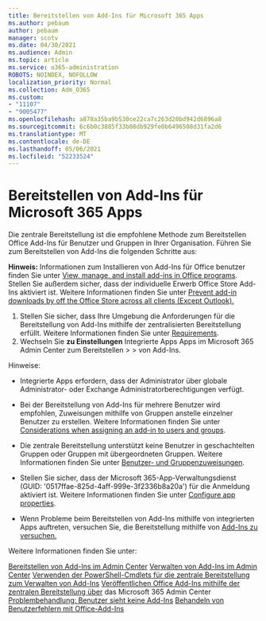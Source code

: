 ```yaml
---
title: Bereitstellen von Add-Ins für Microsoft 365 Apps
ms.author: pebaum
author: pebaum
manager: scotv
ms.date: 04/30/2021
ms.audience: Admin
ms.topic: article
ms.service: o365-administration
ROBOTS: NOINDEX, NOFOLLOW
localization_priority: Normal
ms.collection: Adm_O365
ms.custom:
- "11107"
- "9005477"
ms.openlocfilehash: a878a35ba9b530ce22ca7c263d20bd942d6896a8
ms.sourcegitcommit: 6c6b0c3885f33b08db929fe0b6496508d31fa2d6
ms.translationtype: MT
ms.contentlocale: de-DE
ms.lasthandoff: 05/06/2021
ms.locfileid: "52233524"
---
```

# <a name="deploying-add-ins-for-microsoft-365-apps"></a>Bereitstellen von Add-Ins für Microsoft 365 Apps

Die zentrale Bereitstellung ist die empfohlene Methode zum Bereitstellen Office Add-Ins für Benutzer und Gruppen in Ihrer Organisation. Führen Sie zum Bereitstellen von Add-Ins die folgenden Schritte aus:

**Hinweis:** Informationen zum Installieren von Add-Ins für Office benutzer finden Sie unter [View, manage, and install add-ins in Office programs](https://support.microsoft.com/topic/view-manage-and-install-add-ins-in-office-programs-16278816-1948-4028-91e5-76dca5380f8d). Stellen Sie außerdem sicher, dass der individuelle Erwerb Office Store Add-Ins aktiviert ist. Weitere Informationen finden Sie unter [Prevent add-in downloads by off the Office Store across all clients (Except Outlook).](https://docs.microsoft.com/microsoft-365/admin/manage/manage-addins-in-the-admin-center?view=o365-worldwide#prevent-add-in-downloads-by-turning-off-the-office-store-across-all-clients-except-outlook)

1. Stellen Sie sicher, dass Ihre Umgebung die Anforderungen für die Bereitstellung von Add-Ins mithilfe der zentralisierten Bereitstellung erfüllt. Weitere Informationen finden Sie unter [Requirements](https://docs.microsoft.com/microsoft-365/admin/manage/centralized-deployment-of-add-ins?#requirements).
2. Wechseln Sie **zu Einstellungen** Integrierte Apps Apps im Microsoft 365 Admin Center zum Bereitstellen  >    >   von Add-Ins. 

Hinweise: 

- Integrierte Apps erfordern, dass der Administrator über globale Administrator- oder Exchange Administratorberechtigungen verfügt.

- Bei der Bereitstellung von Add-Ins für mehrere Benutzer wird empfohlen, Zuweisungen mithilfe von Gruppen anstelle einzelner Benutzer zu erstellen. Weitere Informationen finden Sie unter [Considerations when assigning an add-in to users and groups](https://docs.microsoft.com/microsoft-365/admin/manage/manage-deployment-of-add-ins?view=o365-worldwide#considerations-when-assigning-an-add-in-to-users-and-groups).

- Die zentrale Bereitstellung unterstützt keine Benutzer in geschachtelten Gruppen oder Gruppen mit übergeordneten Gruppen. Weitere Informationen finden Sie unter [Benutzer- und Gruppenzuweisungen](https://docs.microsoft.com/microsoft-365/admin/manage/centralized-deployment-of-add-ins?view=o365-worldwide#user-and-group-assignments).

- Stellen Sie sicher, dass der Microsoft 365-App-Verwaltungsdienst (GUID: '0517ffae-825d-4aff-999e-3f2336b8a20a') für die Anmeldung aktiviert ist. Weitere Informationen finden Sie unter [Configure app properties](https://docs.microsoft.com/azure/active-directory/manage-apps/add-application-portal-configure#configure-app-properties).

- Wenn Probleme beim Bereitstellen von Add-Ins mithilfe von integrierten Apps auftreten, versuchen Sie, die Bereitstellung mithilfe von [Add-Ins zu versuchen.](https://admin.microsoft.com/AdminPortal/Home?#/Settings/AddIns)

Weitere Informationen finden Sie unter:

[Bereitstellen von Add-Ins im Admin Center](https://docs.microsoft.com/microsoft-365/admin/manage/manage-deployment-of-add-ins) 
 [Verwalten von Add-Ins im Admin Center](https://docs.microsoft.com/microsoft-365/admin/manage/manage-addins-in-the-admin-center) 
 [Verwenden der PowerShell-Cmdlets für die zentrale Bereitstellung zum Verwalten von Add-Ins](https://docs.microsoft.com/microsoft-365/enterprise/use-the-centralized-deployment-powershell-cmdlets-to-manage-add-ins) 
 [Veröffentlichen Office Add-Ins mithilfe der zentralen Bereitstellung über](https://docs.microsoft.com/office/dev/add-ins/publish/centralized-deployment#publish-an-office-add-in-via-centralized-deployment) das Microsoft 365 Admin Center 
 [Problembehandlung: Benutzer sieht keine Add-Ins](https://docs.microsoft.com/office365/troubleshoot/access-management/user-not-seeing-add-ins) 
 [Behandeln von Benutzerfehlern mit Office-Add-Ins](https://docs.microsoft.com/office/dev/add-ins/testing/testing-and-troubleshooting)